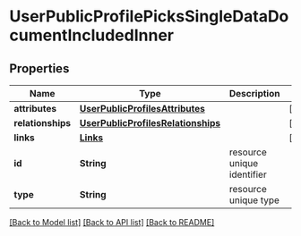 # UserPublicProfilePicksSingleDataDocumentIncludedInner

## Properties
Name | Type | Description | Notes
------------ | ------------- | ------------- | -------------
**attributes** | [**UserPublicProfilesAttributes**](UserPublicProfilesAttributes.md) |  | [optional] 
**relationships** | [**UserPublicProfilesRelationships**](UserPublicProfilesRelationships.md) |  | [optional] 
**links** | [**Links**](Links.md) |  | [optional] 
**id** | **String** | resource unique identifier | 
**type** | **String** | resource unique type | 

[[Back to Model list]](../README.md#documentation-for-models) [[Back to API list]](../README.md#documentation-for-api-endpoints) [[Back to README]](../README.md)


